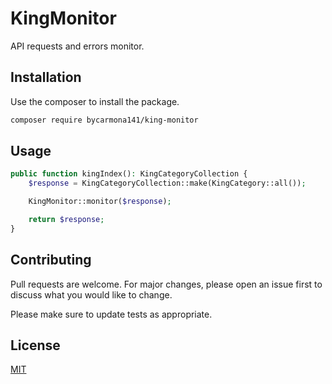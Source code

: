# KingMonitor

API requests and errors monitor.

## Installation

Use the composer to install the package.

```bash
composer require bycarmona141/king-monitor
```

## Usage

```php
public function kingIndex(): KingCategoryCollection {
    $response = KingCategoryCollection::make(KingCategory::all());

    KingMonitor::monitor($response);

    return $response;
}
```

## Contributing

Pull requests are welcome. For major changes, please open an issue first
to discuss what you would like to change.

Please make sure to update tests as appropriate.

## License

[MIT](./LICENSE.md)
